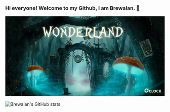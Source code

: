 
### Hi everyone! Welcome to my Github, I am Brewalan. 👋

![Cover](https://github.com/Brewalan74/Brewalan74/blob/master/img/Wonderland.jpeg)

![Brewalan's GitHub stats](https://github-readme-stats.vercel.app/api?username=Brewalan74&theme=midnight-purple&show_icons=true)

<!--
**Brewalan74/Brewalan74** is a ✨ _special_ ✨ repository because its `README.md` (this file) appears on your GitHub profile.

Here are some ideas to get you started:

- 🔭 I’m currently working on ...
- 🌱 I’m currently learning ...
- 👯 I’m looking to collaborate on ...
- 🤔 I’m looking for help with ...
- 💬 Ask me about ...
- 📫 How to reach me: ...
- 😄 Pronouns: ...
- ⚡ Fun fact: ...
-->


